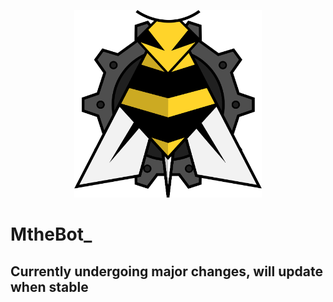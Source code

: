 <p align="center">
    <img src='./assets/logo.png' width='300px' height='300px'/>
    <h1>MtheBot_</h1>
</p>

## Currently undergoing major changes, will update when stable

